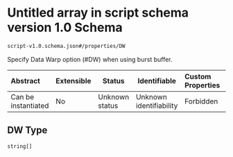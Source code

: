 # Untitled array in script schema version 1.0 Schema

```txt
script-v1.0.schema.json#/properties/DW
```

Specify Data Warp option (#DW) when using burst buffer.


| Abstract            | Extensible | Status         | Identifiable            | Custom Properties | Additional Properties | Access Restrictions | Defined In                                                                         |
| :------------------ | ---------- | -------------- | ----------------------- | :---------------- | --------------------- | ------------------- | ---------------------------------------------------------------------------------- |
| Can be instantiated | No         | Unknown status | Unknown identifiability | Forbidden         | Allowed               | none                | [script-v1.0.schema.json\*](../out/script-v1.0.schema.json "open original schema") |

## DW Type

`string[]`
